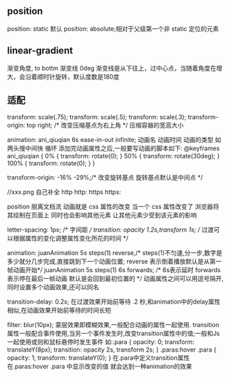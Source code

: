 ## position
position: static 默认
position: absolute;相对于父级第一个非 static 定位的元素

## linear-gradient
渐变角度, to bottm
渐变线 0deg 渐变线是从下往上，过中心点，当随着角度在增大，会沿着顺时针旋转，默认度数是180度

## 适配
transform: scale(.75); 
transform: scale(.5); 
transform: scale(.3);
transform-origin: top right; /* 改变压缩基点为右上角 */ 
压缩容器的宽高大小

animation: ani_qiuqian 6s ease-in-out infinite; 动画名 动画时间 动画的类型 如两头慢中间快 循环
添加完动画属性之后,一般要写动画的脚本如下:
@keyframes ani_qiuqian {
    0% {
        transform: rotate(0);
    }
    50% {
        transform: rotate(30deg);
    }
    100% {
        transform: rotate(0);
    }
}

transform-origin: -16% -29%;/* 改变旋转基点 旋转基点默认是中间点 */

//xxx.png
自己补全
http  http:
https https:

position 脱离文档流
动画就是 css 属性的改变
当一个 css 属性改变了 浏览器将其绘制在页面上  同时也会影响其他元素
让其他元素少受到该元素的影响

letter-spacing: 1px; /* 字间距 */
transition: opacity 1.2s,transform 1s; /* 过渡可以根据属性的变化调整属性变化所花的时间 */

animation: juanAnimation 5s steps(1) reverse,/* steps(1)不匀速,分一步,数字是多少就分几步完成,直接跳到下一个动画位置; reverse 表示倒着播放默认是从第一帧动画开始*/
    juanAnimation 5s steps(1) 6s forwards; /* 6s表示延时 forwards 表示停在最后一帧动画 默认是会回到最初位置的 */
    动画属性之间可以用逗号隔开,同时设置多个动画效果,还可以同名
    
transition-delay: 0.2s; 在过渡效果开始前等待 .2 秒,和animation中的delay属性相似,在动画效果开始前等待的时间长短

filter: blur(10px); 蒙层效果即模糊效果,一般配合动画的属性一起使用.
transition属性一般配合事件使用,当另一个事件发生时,改变transition属性中的值;一般和Js一起使用或则和鼠标悬停时发生事件
如:.para {
      opacity: 0;
      transform: translateY(8px);
      transition: opacity 2s, transform 2s;
    }
    .paras:hover .para {
      opacity: 1;
      transform: translateY(0);
    }
    在.para中定义transition属性
    在.paras:hover .para 中显示改变的值
    就会达到一种animation的效果